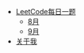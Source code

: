 - [LeetCode每日一题]()
  - [8月](#blog/leetcode/8月.md)
  - [9月]()
- [关于我](http://www.mryan.xyz/index.php/aboutme.html)


